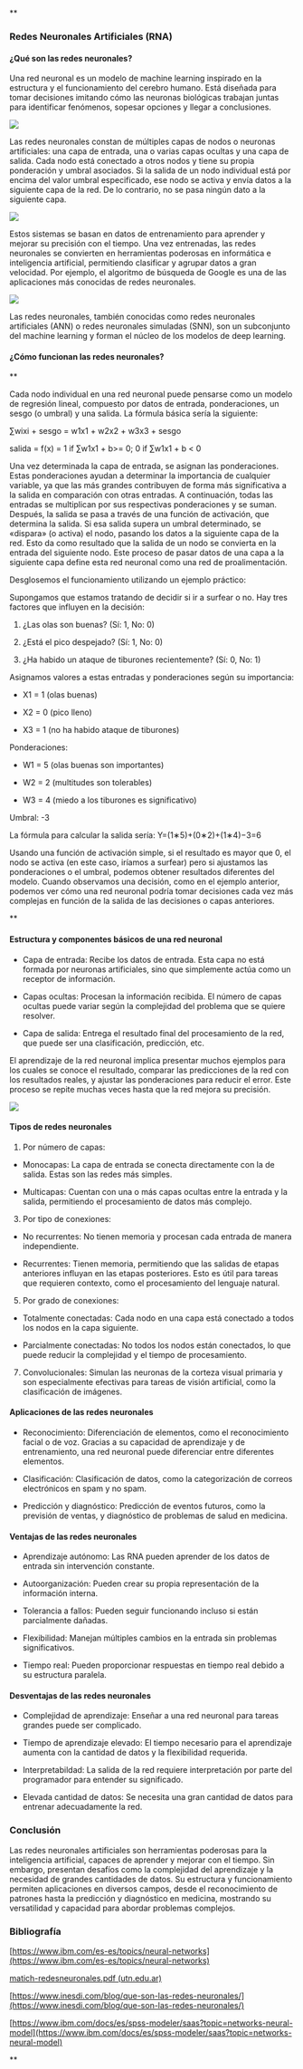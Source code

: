 **

### Redes Neuronales Artificiales (RNA)

#### ¿Qué son las redes neuronales?

Una red neuronal es un modelo de machine learning inspirado en la estructura y el funcionamiento del cerebro humano. Está diseñada para tomar decisiones imitando cómo las neuronas biológicas trabajan juntas para identificar fenómenos, sopesar opciones y llegar a conclusiones.

![](https://assets.isu.pub/document-structure/210510021110-9ddcf1449571f5a351db79d67bf90513/v1/1850068f7d951490560789f46cb9c89f.jpg)

Las redes neuronales constan de múltiples capas de nodos o neuronas artificiales: una capa de entrada, una o varias capas ocultas y una capa de salida. Cada nodo está conectado a otros nodos y tiene su propia ponderación y umbral asociados. Si la salida de un nodo individual está por encima del valor umbral especificado, ese nodo se activa y envía datos a la siguiente capa de la red. De lo contrario, no se pasa ningún dato a la siguiente capa.

![](https://www.droneguru.es/wp-content/uploads/2019/11/004.png)

Estos sistemas se basan en datos de entrenamiento para aprender y mejorar su precisión con el tiempo. Una vez entrenadas, las redes neuronales se convierten en herramientas poderosas en informática e inteligencia artificial, permitiendo clasificar y agrupar datos a gran velocidad. Por ejemplo, el algoritmo de búsqueda de Google es una de las aplicaciones más conocidas de redes neuronales.

![](https://www.xeridia.com/wp-content/uploads/2020/08/entrenar-redes-neuronales-artificiales.jpg.webp)

Las redes neuronales, también conocidas como redes neuronales artificiales (ANN) o redes neuronales simuladas (SNN), son un subconjunto del machine learning y forman el núcleo de los modelos de deep learning.

#### ¿Cómo funcionan las redes neuronales?

**

Cada nodo individual en una red neuronal puede pensarse como un modelo de regresión lineal, compuesto por datos de entrada, ponderaciones, un sesgo (o umbral) y una salida. La fórmula básica sería la siguiente:

∑wixi + sesgo = w1x1 + w2x2 + w3x3 + sesgo

salida = f(x) = 1 if ∑w1x1 + b>= 0; 0 if ∑w1x1 + b < 0

Una vez determinada la capa de entrada, se asignan las ponderaciones. Estas ponderaciones ayudan a determinar la importancia de cualquier variable, ya que las más grandes contribuyen de forma más significativa a la salida en comparación con otras entradas. A continuación, todas las entradas se multiplican por sus respectivas ponderaciones y se suman. Después, la salida se pasa a través de una función de activación, que determina la salida. Si esa salida supera un umbral determinado, se «dispara» (o activa) el nodo, pasando los datos a la siguiente capa de la red. Esto da como resultado que la salida de un nodo se convierta en la entrada del siguiente nodo. Este proceso de pasar datos de una capa a la siguiente capa define esta red neuronal como una red de proalimentación.

  

Desglosemos el funcionamiento utilizando un ejemplo práctico:

Supongamos que estamos tratando de decidir si ir a surfear o no. Hay tres factores que influyen en la decisión:

1.  ¿Las olas son buenas? (Sí: 1, No: 0)
    
2.  ¿Está el pico despejado? (Sí: 1, No: 0)
    
3.  ¿Ha habido un ataque de tiburones recientemente? (Sí: 0, No: 1)
    

Asignamos valores a estas entradas y ponderaciones según su importancia:

* X1 = 1 (olas buenas)
    
* X2 = 0 (pico lleno)
    
* X3 = 1 (no ha habido ataque de tiburones)
    

Ponderaciones:

* W1 = 5 (olas buenas son importantes)
    
* W2 = 2 (multitudes son tolerables)
    
* W3 = 4 (miedo a los tiburones es significativo)
    

Umbral: -3

La fórmula para calcular la salida sería: Y=(1∗5)+(0∗2)+(1∗4)−3=6

Usando una función de activación simple, si el resultado es mayor que 0, el nodo se activa (en este caso, iríamos a surfear) pero si ajustamos las ponderaciones o el umbral, podemos obtener resultados diferentes del modelo. Cuando observamos una decisión, como en el ejemplo anterior, podemos ver cómo una red neuronal podría tomar decisiones cada vez más complejas en función de la salida de las decisiones o capas anteriores.

**

#### Estructura y componentes básicos de una red neuronal

* Capa de entrada: Recibe los datos de entrada. Esta capa no está formada por neuronas artificiales, sino que simplemente actúa como un receptor de información.
    
* Capas ocultas: Procesan la información recibida. El número de capas ocultas puede variar según la complejidad del problema que se quiere resolver.
    
* Capa de salida: Entrega el resultado final del procesamiento de la red, que puede ser una clasificación, predicción, etc.
    

El aprendizaje de la red neuronal implica presentar muchos ejemplos para los cuales se conoce el resultado, comparar las predicciones de la red con los resultados reales, y ajustar las ponderaciones para reducir el error. Este proceso se repite muchas veces hasta que la red mejora su precisión.

![](https://miro.medium.com/v2/resize:fit:1156/format:webp/1*DzPv2JB24A9Po7sblKs5EA.jpeg)

#### Tipos de redes neuronales

1.  Por número de capas:
    

* Monocapas: La capa de entrada se conecta directamente con la de salida. Estas son las redes más simples.
    
* Multicapas: Cuentan con una o más capas ocultas entre la entrada y la salida, permitiendo el procesamiento de datos más complejo.
    

3.  Por tipo de conexiones:
    

* No recurrentes: No tienen memoria y procesan cada entrada de manera independiente.
    
* Recurrentes: Tienen memoria, permitiendo que las salidas de etapas anteriores influyan en las etapas posteriores. Esto es útil para tareas que requieren contexto, como el procesamiento del lenguaje natural.
    

5.  Por grado de conexiones:
    

* Totalmente conectadas: Cada nodo en una capa está conectado a todos los nodos en la capa siguiente.
    
* Parcialmente conectadas: No todos los nodos están conectados, lo que puede reducir la complejidad y el tiempo de procesamiento.
    

7.  Convolucionales: Simulan las neuronas de la corteza visual primaria y son especialmente efectivas para tareas de visión artificial, como la clasificación de imágenes.
    

#### Aplicaciones de las redes neuronales

* Reconocimiento: Diferenciación de elementos, como el reconocimiento facial o de voz. Gracias a su capacidad de aprendizaje y de entrenamiento, una red neuronal puede diferenciar entre diferentes elementos.
    
* Clasificación: Clasificación de datos, como la categorización de correos electrónicos en spam y no spam.
    
* Predicción y diagnóstico: Predicción de eventos futuros, como la previsión de ventas, y diagnóstico de problemas de salud en medicina.
    

#### Ventajas de las redes neuronales

* Aprendizaje autónomo: Las RNA pueden aprender de los datos de entrada sin intervención constante.
    
* Autoorganización: Pueden crear su propia representación de la información interna.
    
* Tolerancia a fallos: Pueden seguir funcionando incluso si están parcialmente dañadas.
    
* Flexibilidad: Manejan múltiples cambios en la entrada sin problemas significativos.
    
* Tiempo real: Pueden proporcionar respuestas en tiempo real debido a su estructura paralela.
    

#### Desventajas de las redes neuronales

* Complejidad de aprendizaje: Enseñar a una red neuronal para tareas grandes puede ser complicado.
    
* Tiempo de aprendizaje elevado: El tiempo necesario para el aprendizaje aumenta con la cantidad de datos y la flexibilidad requerida.
    
* Interpretabildad: La salida de la red requiere interpretación por parte del programador para entender su significado.
    
* Elevada cantidad de datos: Se necesita una gran cantidad de datos para entrenar adecuadamente la red.
    

### Conclusión

Las redes neuronales artificiales son herramientas poderosas para la inteligencia artificial, capaces de aprender y mejorar con el tiempo. Sin embargo, presentan desafíos como la complejidad del aprendizaje y la necesidad de grandes cantidades de datos. Su estructura y funcionamiento permiten aplicaciones en diversos campos, desde el reconocimiento de patrones hasta la predicción y diagnóstico en medicina, mostrando su versatilidad y capacidad para abordar problemas complejos.


### Bibliografía

[https://www.ibm.com/es-es/topics/neural-networks](https://www.ibm.com/es-es/topics/neural-networks)  

[matich-redesneuronales.pdf (utn.edu.ar)](https://www.frro.utn.edu.ar/repositorio/catedras/quimica/5_anio/orientadora1/monograias/matich-redesneuronales.pdf)  

[https://www.inesdi.com/blog/que-son-las-redes-neuronales/](https://www.inesdi.com/blog/que-son-las-redes-neuronales/)  

[https://www.ibm.com/docs/es/spss-modeler/saas?topic=networks-neural-model](https://www.ibm.com/docs/es/spss-modeler/saas?topic=networks-neural-model) 

**